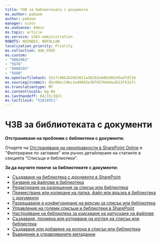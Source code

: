 ```yaml
---
title: ЧЗВ за библиотеката с документи
ms.author: pebaum
author: pebaum
manager: scotv
ms.audience: Admin
ms.topic: article
ms.service: o365-administration
ROBOTS: NOINDEX, NOFOLLOW
localization_priority: Priority
ms.collection: Adm_O365
ms.custom:
- "9002963"
- "5676"
- "9000292"
- "5680"
ms.openlocfilehash: 551fc98b2b2053811a3b282edd03d6245ed7df26
ms.sourcegitcommit: 8bc60ec34bc1e40685e3976576e04a2623f63a7c
ms.translationtype: MT
ms.contentlocale: bg-BG
ms.lasthandoff: 04/15/2021
ms.locfileid: "51814911"
---
```

# <a name="document-library-faq"></a>ЧЗВ за библиотеката с документи

**Отстраняване на проблеми с библиотеки с документи:**

Отидете на [Отстраняване на неизправности в SharePoint Online](https://docs.microsoft.com/sharepoint/troubleshoot/online) и "Филтриране по заглавие" или ръчно детайлиране на статиите в секцията "Списъци и библиотеки".

**За да научите повече за библиотеките с документи:**

- [Създаване на библиотека с документи в SharePoint](https://support.office.com/article/Create-a-document-library-in-SharePoint-306728fe-0325-4b28-b60d-f902e1d75939)
- [Качване на файлове в библиотека](https://support.office.com/article/upload-files-to-a-library-da549fb1-1fcb-4167-87d0-4693e93cb7a0)
- [Редактиране на разрешения за списък или библиотека](https://support.office.com/article/customize-permissions-for-a-sharepoint-list-or-library-02d770f3-59eb-4910-a608-5f84cc297782)
- [Преместване или копиране на папка, файл или връзка в библиотека с документи](https://support.office.com/article/move-or-copy-files-in-sharepoint-00e2f483-4df3-46be-a861-1f5f0c1a87bc)
- [Разрешаване и конфигуриране на версии за списък или библиотека](https://support.office.com/article/enable-and-configure-versioning-for-a-list-or-library-1555d642-23ee-446a-990a-bcab618c7a37)
- [Управление на големи списъци и библиотеки в SharePoint](https://support.office.com/article/manage-large-lists-and-libraries-in-sharepoint-b8588dae-9387-48c2-9248-c24122f07c59)
- [Настройване на библиотека за изискване на напускане на файлове](https://support.microsoft.com/en-us/office/set-up-a-library-to-require-check-out-of-files-0c73792b-f727-4e19-a1f9-3173899e695b)
- [Създаване, промяна или изтриване на изглед на списък или библиотека](https://support.office.com/article/create-change-or-delete-a-view-of-a-list-or-library-27ae65b8-bc5b-4949-b29b-4ee87144a9c9)
- [Създаване или добавяне на колона в списък или библиотека](https://support.microsoft.com/en-us/office/create-a-column-in-a-sharepoint-list-or-library-2b0361ae-1bd3-41a3-8329-269e5f81cfa2)
- [Въведение в управляваните метаданни](https://docs.microsoft.com/sharepoint/managed-metadata)
